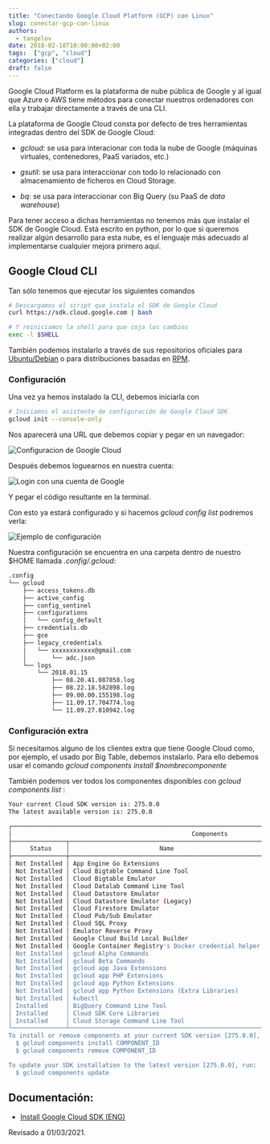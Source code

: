 ```yaml
---
title: "Conectando Google Cloud Platform (GCP) con Linux"
slug: conectar-gcp-con-linux
authors:
  - tangelov
date: 2018-02-18T10:00:00+02:00
tags:  ["gcp", "cloud"]
categories: ["cloud"]
draft: false
---
```


Google Cloud Platform es la plataforma de nube pública de Google y al igual que Azure o AWS tiene métodos para conectar nuestros ordenadores con ella y trabajar directamente a través de una CLI.

La plataforma de Google Cloud consta por defecto de tres herramientas integradas dentro del SDK de Google Cloud:

* _gcloud_: se usa para interacionar con toda la nube de Google (máquinas virtuales, contenedores, PaaS variados, etc.)

* _gsutil_: se usa para interaccionar con todo lo relacionado con almacenamiento de ficheros en Cloud Storage.

* _bq_: se usa para interaccionar con Big Query (su PaaS de _data warehouse_)

Para tener acceso a dichas herramientas no tenemos más que instalar el SDK de Google Cloud. Está escrito en python, por lo que si queremos realizar algún desarrollo para esta nube, es el lenguaje más adecuado al implementarse cualquier mejora primero aquí.

<!--more-->

## Google Cloud CLI
Tan sólo tenemos que ejecutar los siguientes comandos
```bash
# Descargamos el script que instala el SDK de Google Cloud
curl https://sdk.cloud.google.com | bash

# Y reiniciamos la shell para que coja los cambios
exec -l $SHELL
```

También podemos instalarlo a través de sus repositorios oficiales para [Ubuntu/Debian](https://cloud.google.com/sdk/docs/downloads-apt-get) o para distribuciones basadas en [RPM](https://cloud.google.com/sdk/docs/downloads-yum).

### Configuración
Una vez ya hemos instalado la CLI, debemos iniciarla con
```bash
# Iniciamos el asistente de configuración de Google Cloud SDK
gcloud init --console-only
```
Nos aparecerá una URL que debemos copiar y pegar en un navegador:

![Configuracion de Google Cloud](https://storage.googleapis.com/tangelov-data/images/0002-00.png)

Después debemos loguearnos en nuestra cuenta:

![Login con una cuenta de Google](https://storage.googleapis.com/tangelov-data/images/0002-01.png)

Y pegar el código resultante en la terminal.

Con esto ya estará configurado y si hacemos _gcloud config list_ podremos verla:

![Ejemplo de configuración](https://storage.googleapis.com/tangelov-data/images/0002-02.png)

Nuestra configuración se encuentra en una carpeta dentro de nuestro $HOME llamada _.config/.gcloud_:
```bash
.config
└── gcloud
    ├── access_tokens.db
    ├── active_config
    ├── config_sentinel
    ├── configurations
    │   └── config_default
    ├── credentials.db
    ├── gce
    ├── legacy_credentials
    │   └── xxxxxxxxxxxx@gmail.com
    │       └── adc.json
    └── logs
        └── 2018.01.15
            ├── 08.20.41.087858.log
            ├── 08.22.18.582898.log
            ├── 09.00.00.155198.log
            ├── 11.09.17.704774.log
            └── 11.09.27.810942.log
```

### Configuración extra
Si necesitamos alguno de los clientes extra que tiene Google Cloud como, por ejemplo, el usado por Big Table, debemos instalarlo. Para ello debemos usar el comando _gcloud components install $nombrecomponente_

También podemos ver todos los componentes disponibles con _gcloud components list_ :

```bash
Your current Cloud SDK version is: 275.0.0
The latest available version is: 275.0.0

┌─────────────────────────────────────────────────────────────────────────────────────────────────────────────┐
│                                                  Components                                                 │
├───────────────┬──────────────────────────────────────────────────────┬──────────────────────────┬───────────┤
│     Status    │                         Name                         │            ID            │    Size   │
├───────────────┼──────────────────────────────────────────────────────┼──────────────────────────┼───────────┤
│ Not Installed │ App Engine Go Extensions                             │ app-engine-go            │  56.6 MiB │
│ Not Installed │ Cloud Bigtable Command Line Tool                     │ cbt                      │   6.4 MiB │
│ Not Installed │ Cloud Bigtable Emulator                              │ bigtable                 │   4.3 MiB │
│ Not Installed │ Cloud Datalab Command Line Tool                      │ datalab                  │   < 1 MiB │
│ Not Installed │ Cloud Datastore Emulator                             │ cloud-datastore-emulator │  17.7 MiB │
│ Not Installed │ Cloud Datastore Emulator (Legacy)                    │ gcd-emulator             │  38.1 MiB │
│ Not Installed │ Cloud Firestore Emulator                             │ cloud-firestore-emulator │  27.5 MiB │
│ Not Installed │ Cloud Pub/Sub Emulator                               │ pubsub-emulator          │  33.4 MiB │
│ Not Installed │ Cloud SQL Proxy                                      │ cloud_sql_proxy          │   3.8 MiB │
│ Not Installed │ Emulator Reverse Proxy                               │ emulator-reverse-proxy   │  14.5 MiB │
│ Not Installed │ Google Cloud Build Local Builder                     │ cloud-build-local        │   6.0 MiB │
│ Not Installed │ Google Container Registry's Docker credential helper │ docker-credential-gcr    │   1.8 MiB │
│ Not Installed │ gcloud Alpha Commands                                │ alpha                    │   < 1 MiB │
│ Not Installed │ gcloud Beta Commands                                 │ beta                     │   < 1 MiB │
│ Not Installed │ gcloud app Java Extensions                           │ app-engine-java          │ 108.8 MiB │
│ Not Installed │ gcloud app PHP Extensions                            │ app-engine-php           │           │
│ Not Installed │ gcloud app Python Extensions                         │ app-engine-python        │   6.2 MiB │
│ Not Installed │ gcloud app Python Extensions (Extra Libraries)       │ app-engine-python-extras │  28.5 MiB │
│ Not Installed │ kubectl                                              │ kubectl                  │   < 1 MiB │
│ Installed     │ BigQuery Command Line Tool                           │ bq                       │   < 1 MiB │
│ Installed     │ Cloud SDK Core Libraries                             │ core                     │   9.0 MiB │
│ Installed     │ Cloud Storage Command Line Tool                      │ gsutil                   │   3.5 MiB │
└───────────────┴──────────────────────────────────────────────────────┴──────────────────────────┴───────────┘
To install or remove components at your current SDK version [275.0.0], run:
  $ gcloud components install COMPONENT_ID
  $ gcloud components remove COMPONENT_ID

To update your SDK installation to the latest version [275.0.0], run:
  $ gcloud components update
```  

## Documentación:

* [Install Google Cloud SDK (ENG)](https://cloud.google.com/sdk/install/)

Revisado a 01/03/2021.
